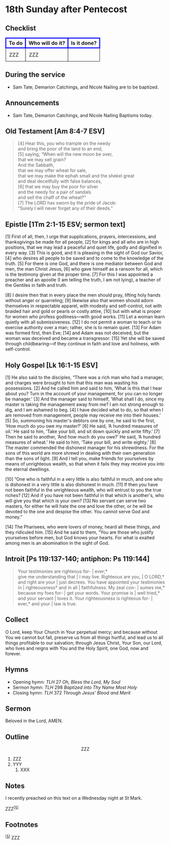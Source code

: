 <head>
<meta charset="utf-8">
<style>
th { text-align: center; font-weight: bold; vertical-align: baseline; border: 3px solid blue; }
td { border: 1px solid black; padding: 10px; }
.h { visibility: hidden; }
</style>
<title>sermon</title>
</head>

# 18th Sunday after Pentecost

## Checklist

<table>
<tr>
<th>To do</th><th>Who will do it?</th><th>Is it done?</th>
</tr>
<tr>
<td>ZZZ</td><td>ZZZ</td><td></td>
</tr>
</table>

## During the service

* Sam Tate, Demarion Catchings, and Nicole Nailing are to be baptized.

## Announcements

* Sam Tate, Demarion Catchings, and Nicole Nailing Baptisms today.

## Old Testament [Am 8:4-7 ESV]

> [4] Hear this, you who trample on the needy  
> and bring the poor of the land to an end,  
> [5] saying, “When will the new moon be over,  
> that we may sell grain?  
> And the Sabbath,  
> that we may offer wheat for sale,  
> that we may make the ephah small and the shekel great  
> and deal deceitfully with false balances,  
> [6] that we may buy the poor for silver  
> and the needy for a pair of sandals  
> and sell the chaff of the wheat?”  
> [7] The LORD has sworn by the pride of Jacob:  
> “Surely I will never forget any of their deeds.”

## Epistle [1Tm 2:1-15 ESV; sermon text]

[1] First of all, then, I urge that supplications, prayers, intercessions, and thanksgivings be made for all people, [2] for kings and all who are in high positions, that we may lead a peaceful and quiet life, godly and dignified in every way. [3] This is good, and it is pleasing in the sight of God our Savior, [4] who desires all people to be saved and to come to the knowledge of the truth. [5] For there is one God, and there is one mediator between God and men, the man Christ Jesus, [6] who gave himself as a ransom for all, which is the testimony given at the proper time. [7] For this I was appointed a preacher and an apostle (I am telling the truth, I am not lying), a teacher of the Gentiles in faith and truth.

[8] I desire then that in every place the men should pray, lifting holy hands without anger or quarreling; [9] likewise also that women should adorn themselves in respectable apparel, with modesty and self-control, not with braided hair and gold or pearls or costly attire, [10] but with what is proper for women who profess godliness—with good works. [11] Let a woman learn quietly with all submissiveness. [12] I do not permit a woman to teach or to exercise authority over a man; rather, she is to remain quiet. [13] For Adam was formed first, then Eve; [14] and Adam was not deceived, but the woman was deceived and became a transgressor. [15] Yet she will be saved through childbearing—if they continue in faith and love and holiness, with self-control.

## Holy Gospel [Lk 16:1-15 ESV]

[1] He also said to the disciples, “There was a rich man who had a manager, and charges were brought to him that this man was wasting his possessions. [2] And he called him and said to him, ‘What is this that I hear about you? Turn in the account of your management, for you can no longer be manager.’ [3] And the manager said to himself, ‘What shall I do, since my master is taking the management away from me? I am not strong enough to dig, and I am ashamed to beg. [4] I have decided what to do, so that when I am removed from management, people may receive me into their houses.’ [5] So, summoning his master's debtors one by one, he said to the first, ‘How much do you owe my master?’ [6] He said, ‘A hundred measures of oil.’ He said to him, ‘Take your bill, and sit down quickly and write fifty.’ [7] Then he said to another, ‘And how much do you owe?’ He said, ‘A hundred measures of wheat.’ He said to him, ‘Take your bill, and write eighty.’ [8] The master commended the dishonest manager for his shrewdness. For the sons of this world are more shrewd in dealing with their own generation than the sons of light. [9] And I tell you, make friends for yourselves by means of unrighteous wealth, so that when it fails they may receive you into the eternal dwellings.

[10] “One who is faithful in a very little is also faithful in much, and one who is dishonest in a very little is also dishonest in much. [11] If then you have not been faithful in the unrighteous wealth, who will entrust to you the true riches? [12] And if you have not been faithful in that which is another's, who will give you that which is your own? [13] No servant can serve two masters, for either he will hate the one and love the other, or he will be devoted to the one and despise the other. You cannot serve God and money.”

[14] The Pharisees, who were lovers of money, heard all these things, and they ridiculed him. [15] And he said to them, “You are those who justify yourselves before men, but God knows your hearts. For what is exalted among men is an abomination in the sight of God.

## Introit [Ps 119:137-140; antiphon: Ps 119:144]

> Your testimonies are righteous for- | ever;*  
> give me understanding that | I may live.
> Righteous are you, | O LORD,*
> and right are your | just decrees.
> You have appointed your testimonies in | righteousness*
> and in all | faithfulness.
> My zeal con- | sumes me,*
> because my foes for- | get your words.
> Your promise is | well tried,*
> and your servant | loves it.
> Your righteousness is righteous for- | ever,*
> and your | law is true.


## Collect

O Lord, keep Your Church in Your perpetual mercy; and because without You we cannot but fall, preserve us from all things hurtful, and lead us to all things profitable to our salvation; through Jesus Christ, Your Son, our Lord, who lives and reigns with You and the Holy Spirit, one God, now and forever.

## Hymns

* Opening hymn: _TLH_ 27 _Oh, Bless the Lord, My Soul_
* Sermon hymn: _TLH_ 298 _Baptized into Thy Name Most Holy_
* Closing hymn: _TLH_ 372 _Through Jesus' Blood and Merit_ 

## Sermon

Beloved in the Lord, AMEN.

## Outline

<center>ZZZ</center>

1. ZZZ
1. YYY
    1. XXX

## Notes

I recently preached on this text on a Wednesday night at St Mark.

ZZZ<sup>[<a name="id0002" href="#ftn.id0002">§</a>]</sup>

## Footnotes

<sup>[<a name="ftn.id0002" href="#id0002">§</a>]</sup>
ZZZ
